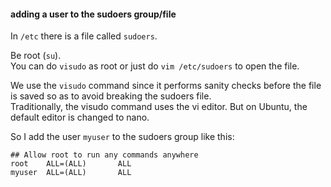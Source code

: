 #### adding a user to the sudoers group/file

In `/etc` there is a file called `sudoers`.

Be root (`su`).\
You can do `visudo` as root or just do `vim /etc/sudoers` to open the file.

We use the `visudo` command since it performs sanity checks before the file is saved so as to avoid breaking the sudoers file.\
Traditionally, the visudo command uses the vi editor. But on Ubuntu, the default editor is changed to nano.

So I add the user `myuser` to the sudoers group like this:
```
## Allow root to run any commands anywhere
root    ALL=(ALL)       ALL
myuser  ALL=(ALL)       ALL
```
